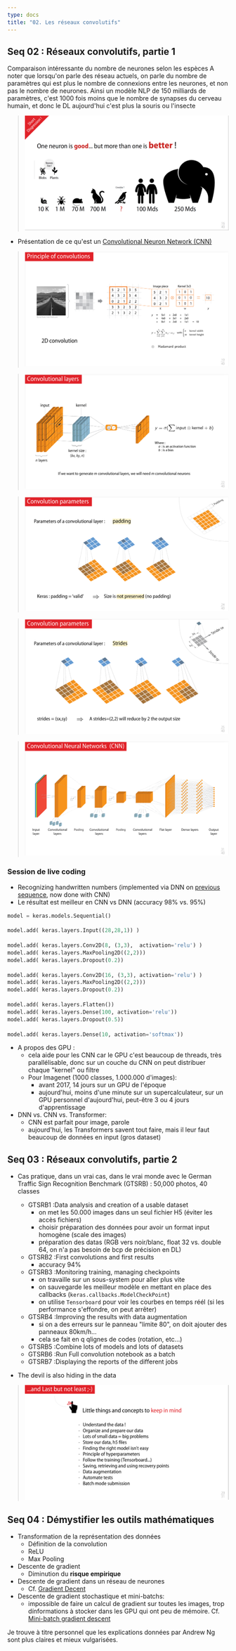 ```yaml
---
type: docs
title: "02. Les réseaux convolutifs"
---
```


## Seq 02 :  Réseaux convolutifs, partie 1

Comparaison intéressante du nombre de neurones selon les espèces
A noter que lorsqu'on parle des réseau actuels, on parle du nombre de paramètres qui est plus le nombre de connexions entre les neurones, et non pas le nombre de neurones. Ainsi un modèle NLP de 150 milliards de paramètres, c'est 1000 fois moins que le nombre de synapses du cerveau humain, et donc le DL aujourd'hui c'est plus la souris ou l'insecte

> <img src="./images/2023-08-17-19_42_38.png">

- Présentation de ce qu'est un [Convolutional Neuron Network (CNN)](/deeplearning/deep-learning-specialization/c4-convolutional-neural-netowrks/week1/)


> <img src="./images/img_2023-08-19_12-35-12.png">

> <img src="./images/img_2023-08-19_12-35-20.png">

> <img src="./images/img_2023-08-19_12-35-32.png">

> <img src="./images/img_2023-08-19_12-35-35.png">

> <img src="./images/img_2023-08-19_12-35-54.png">



### Session de live coding

- Recognizing handwritten numbers (implemented via DNN on [previous sequence](../part1#data-and-neurons), now done with CNN)
- Le résultat est meilleur en CNN vs DNN (accuracy 98% vs. 95%)


```python
model = keras.models.Sequential()

model.add( keras.layers.Input((28,28,1)) )

model.add( keras.layers.Conv2D(8, (3,3),  activation='relu') )
model.add( keras.layers.MaxPooling2D((2,2)))
model.add( keras.layers.Dropout(0.2))

model.add( keras.layers.Conv2D(16, (3,3), activation='relu') )
model.add( keras.layers.MaxPooling2D((2,2)))
model.add( keras.layers.Dropout(0.2))

model.add( keras.layers.Flatten()) 
model.add( keras.layers.Dense(100, activation='relu'))
model.add( keras.layers.Dropout(0.5))

model.add( keras.layers.Dense(10, activation='softmax'))
```

- A propos des GPU :
    - cela aide pour les CNN car le GPU c'est beaucoup de threads, très parallélisable, donc sur un couche du CNN on peut distribuer chaque "kernel" ou filtre
    - Pour Imagenet (1000 classes, 1.000.000 d'images):
        - avant 2017, 14 jours sur un GPU de l'époque
        - aujourd'hui, moins d'une minute sur un supercalculateur, sur un GPU personnel d'aujourd'hui, peut-être 3 ou 4 jours d'apprentissage
- DNN vs. CNN vs. Transformer:
    - CNN est parfait pour image, parole
    - aujourd'hui, les Transformers savent tout faire, mais il leur faut beaucoup de données en input (gros dataset)

## Seq 03 :  Réseaux convolutifs, partie 2

- Cas pratique, dans un vrai cas, dans le vrai monde avec le German Traffic Sign Recognition Benchmark (GTSRB) : 50,000 photos, 40 classes
    - GTSRB1 :Data analysis and creation of a usable dataset
        - on met les 50.000 images dans un seul fichier H5 (éviter les accès fichiers)
        - choisir préparation des données pour avoir un format input homogène (scale des images)
        - préparation des datas (RGB vers noir/blanc, float 32 vs. double 64, on n'a pas besoin de bcp de précision en DL)
    - GTSRB2 :First convolutions and first results
        - accuracy 94%
    - GTSRB3 :Monitoring training, managing checkpoints
        - on travaille sur un sous-system pour aller plus vite
        - on sauvegarde les meilleur modèle en mettant en place des callbacks (`keras.callbacks.ModelCheckPoint`)
        - on utilise `Tensorboard` pour voir les courbes en temps réél (si les performance s'effondre, on peut arrêter)
    - GTSRB4 :Improving the results with data augmentation
        - si on a des erreurs sur le panneau "limite 80", on doit ajouter des panneaux 80km/h... 
        - cela se fait en q qlignes de codes (rotation, etc...) 
    - GTSRB5 :Combine lots of models and lots of datasets
    - GTSRB6 :Run Full convolution notebook as a batch
    - GTSRB7 :Displaying the reports of the different jobs

- The devil is also hiding in the data
> <img src="./images/img_2023-08-18_12-03-02.png">



## Seq 04 :  Démystifier les outils mathématiques

- Transformation de la représentation des données
    - Définition de la convolution
    - ReLU
    - Max Pooling
- Descente de gradient
    - Diminution du **risque empirique**
- Descente de gradient dans un réseau de neurones
    - Cf. [Gradient Decent](/deeplearning/machine-learning-specialization/c1-supervised-ml/week1/#gradient-descent)
- Descente de gradient stochastique et mini-batchs:
    - impossible de faire un calcul de gradient sur toutes les images, trop dínformations à stocker dans les GPU qui ont peu de mémoire. Cf. [Mini-batch gradient descent](/deeplearning/deep-learning-specialization/c2-improving-deep-neural-networks/week2/#understanding-mini-batch-gradient-descent)

Je trouve à titre personnel que les explications données par Andrew Ng sont plus claires et mieux vulgarisées.

